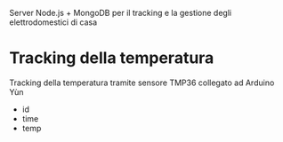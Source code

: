 Server Node.js + MongoDB per il tracking e la gestione degli elettrodomestici di casa

# Tracking della temperatura
Tracking della temperatura tramite sensore TMP36 collegato ad Arduino Yùn

* id
* time
* temp

